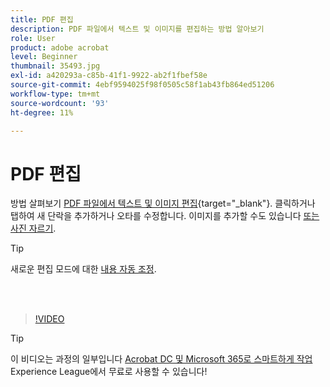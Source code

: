 ```yaml
---
title: PDF 편집
description: PDF 파일에서 텍스트 및 이미지를 편집하는 방법 알아보기
role: User
product: adobe acrobat
level: Beginner
thumbnail: 35493.jpg
exl-id: a420293a-c85b-41f1-9922-ab2f1fbef58e
source-git-commit: 4ebf9594025f98f0505c58f1ab43fb864ed51206
workflow-type: tm+mt
source-wordcount: '93'
ht-degree: 11%

---
```


# PDF 편집

방법 살펴보기 [PDF 파일에서 텍스트 및 이미지 편집](https://www.adobe.com/acrobat/online/pdf-editor.html){target="_blank"}. 클릭하거나 탭하여 새 단락을 추가하거나 오타를 수정합니다. 이미지를 추가할 수도 있습니다 [또는 사진 자르기](https://www.adobe.com/acrobat/online/crop-pdf.html).

>[!TIP]
>
>새로운 편집 모드에 대한 [내용 자동 조정](auto-adjust-layout.md).

<br> 

>[!VIDEO](https://video.tv.adobe.com/v/35493?quality=12&learn=on&hidetitle=true)

>[!TIP]
>
>이 비디오는 과정의 일부입니다 [Acrobat DC 및 Microsoft 365로 스마트하게 작업](https://experienceleague.adobe.com/?recommended=Acrobat-U-1-2021.microsoft365) Experience League에서 무료로 사용할 수 있습니다!

